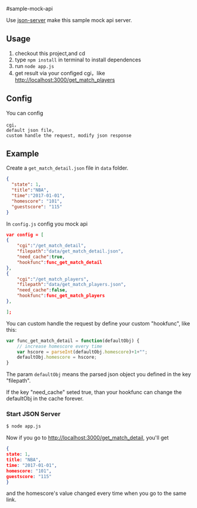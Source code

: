 #sample-mock-api

Use [json-server](https://github.com/typicode/json-server) make this sample mock api server.

## Usage
	
1. checkout this project,and cd
2. type `npm install` in terminal to install dependences
3. run `node app.js`
4. get result via your configed cgi，like [http://localhost:3000/get_match_players](http://localhost:3000/get_match_players)

## Config

You can config 

	cgi，
	default json file,
	custom handle the request, modify json response

## Example

Create a `get_match_detail.json` file in `data` folder.

```json
{
  "state": 1,
  "title":"NBA",
  "time":"2017-01-01",
  "homescore": "101",
  "guestscore": "115"
}
```

In `config.js` config you mock api

```json
var config = [
{
	"cgi":"/get_match_detail",
	"filepath":"data/get_match_detail.json",
	"need_cache":true,
	"hookfunc":func_get_match_detail
},
{
	"cgi":"/get_match_players",
	"filepath":"data/get_match_players.json",
	"need_cache":false,
	"hookfunc":func_get_match_players
},

];
```

You can custom handle the request by define your custom "hookfunc", like this:

```js
var func_get_match_detail = function(defaultObj) {
	// increase homescore every time
	var hscore = parseInt(defaultObj.homescore)+1+"";
	defaultObj.homescore = hscore;
}

```

The param `defaultObj` means the parsed json object you defined in the key "filepath". 

If the key "need_cache" seted true, than your hookfunc can change the defaultObj in the cache forever.


### Start JSON Server

```bash
$ node app.js
```

Now if you go to [http://localhost:3000/get_match_detail](http://localhost:3000/get_match_detail), you'll get

```json
{
state: 1,
title: "NBA",
time: "2017-01-01",
homescore: "101",
guestscore: "115"
}
```
and the homescore's value changed every time when you go to the same link.


